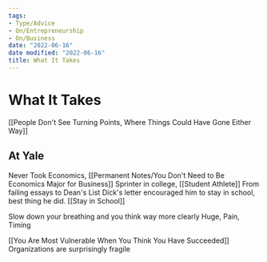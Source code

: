 ```yaml
---
tags:
- Type/Advice
- On/Entrepreneurship
- On/Business
date: "2022-06-16"
date modified: "2022-06-16"
title: What It Takes
---
```


# What It Takes
[[People Don't See Turning Points, Where Things Could Have Gone Either Way]]

## At Yale
Never Took Economics, [[Permanent Notes/You Don't Need to Be Economics Major for Business]]
Sprinter in college, [[Student Athlete]]
From failing essays to Dean's List
Dick's letter encouraged him to stay in school, best thing he did. [[Stay in School]]

Slow down your breathing and you think way more clearly
Huge, Pain, Timing

[[You Are Most Vulnerable When You Think You Have Succeeded]]
Organizations are surprisingly fragile
